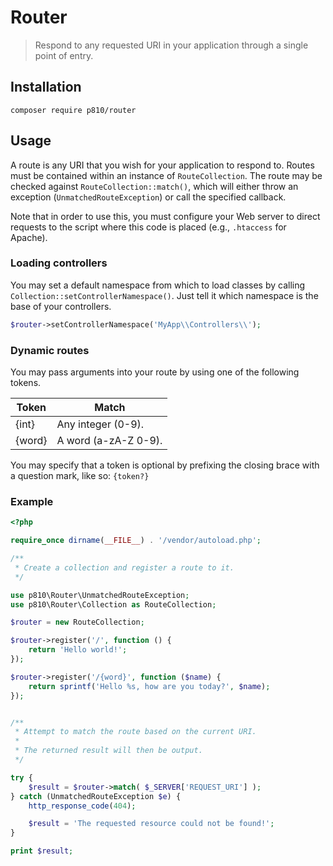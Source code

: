 # Router

> Respond to any requested URI in your application through a single point of entry.

## Installation

```
composer require p810/router
```

## Usage

A route is any URI that you wish for your application to respond to. Routes must be contained within an instance of `RouteCollection`. The route may be checked against `RouteCollection::match()`, which will either throw an exception (`UnmatchedRouteException`) or call the specified callback.

Note that in order to use this, you must configure your Web server to direct requests to the script where this code is placed (e.g., `.htaccess` for Apache).

### Loading controllers

You may set a default namespace from which to load classes by calling `Collection::setControllerNamespace()`. Just tell it which namespace is the base of your controllers.

```php
$router->setControllerNamespace('MyApp\\Controllers\\');
```

### Dynamic routes

You may pass arguments into your route by using one of the following tokens.

| Token  |        Match        |
| -----  | ------------------- |
| {int}  | Any integer (0-9).  |
| {word} | A word (a-zA-Z 0-9).|

You may specify that a token is optional by prefixing the closing brace with a question mark, like so: `{token?}`

### Example

```php
<?php

require_once dirname(__FILE__) . '/vendor/autoload.php';

/**
 * Create a collection and register a route to it.
 */

use p810\Router\UnmatchedRouteException;
use p810\Router\Collection as RouteCollection;

$router = new RouteCollection;

$router->register('/', function () {
    return 'Hello world!'; 
});

$router->register('/{word}', function ($name) {
    return sprintf('Hello %s, how are you today?', $name); 
});


/**
 * Attempt to match the route based on the current URI.
 *
 * The returned result will then be output.
 */

try {
    $result = $router->match( $_SERVER['REQUEST_URI'] );
} catch (UnmatchedRouteException $e) {
    http_response_code(404);

    $result = 'The requested resource could not be found!';
}

print $result;
```
